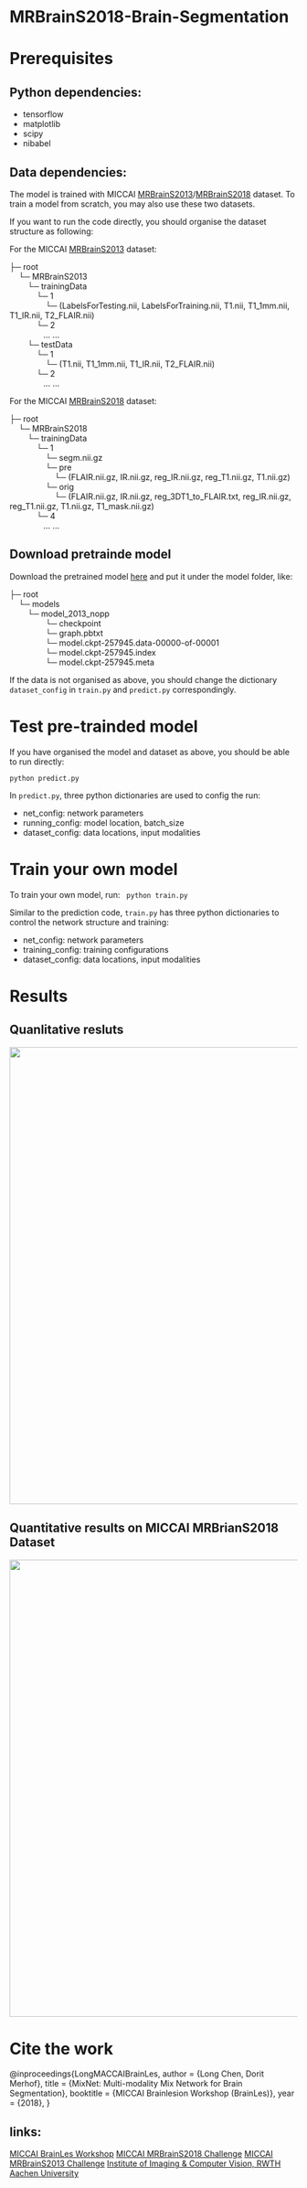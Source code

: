 # MRBrainS2018-Brain-Segmentation



# Prerequisites 

## Python dependencies:

- tensorflow
- matplotlib
- scipy
- nibabel

## Data dependencies:

The model is trained with MICCAI [MRBrainS2013](http://mrbrains13.isi.uu.nl/)/[MRBrainS2018](http://mrbrains18.isi.uu.nl/) dataset. To train a model from scratch, you may also use these two datasets.  

If you want to run the code directly, you should organise the dataset structure as following:

For the MICCAI [MRBrainS2013](http://mrbrains13.isi.uu.nl/) dataset:  

├─ root  
&nbsp;&nbsp;&nbsp;&nbsp;└─ MRBrainS2013  
&nbsp;&nbsp;&nbsp;&nbsp;&nbsp;&nbsp;&nbsp;&nbsp;└─ trainingData  
&nbsp;&nbsp;&nbsp;&nbsp;&nbsp;&nbsp;&nbsp;&nbsp;&nbsp;&nbsp;&nbsp;&nbsp;└─ 1  
&nbsp;&nbsp;&nbsp;&nbsp;&nbsp;&nbsp;&nbsp;&nbsp;&nbsp;&nbsp;&nbsp;&nbsp;&nbsp;&nbsp;&nbsp;&nbsp;└─ (LabelsForTesting.nii, LabelsForTraining.nii, T1.nii, T1_1mm.nii, T1_IR.nii, T2_FLAIR.nii)  
&nbsp;&nbsp;&nbsp;&nbsp;&nbsp;&nbsp;&nbsp;&nbsp;&nbsp;&nbsp;&nbsp;&nbsp;└─ 2  
&nbsp;&nbsp;&nbsp;&nbsp;&nbsp;&nbsp;&nbsp;&nbsp;&nbsp;&nbsp;&nbsp;&nbsp;&nbsp;&nbsp;&nbsp;... ...  
&nbsp;&nbsp;&nbsp;&nbsp;&nbsp;&nbsp;&nbsp;&nbsp;└─ testData  
&nbsp;&nbsp;&nbsp;&nbsp;&nbsp;&nbsp;&nbsp;&nbsp;&nbsp;&nbsp;&nbsp;&nbsp;└─ 1   
&nbsp;&nbsp;&nbsp;&nbsp;&nbsp;&nbsp;&nbsp;&nbsp;&nbsp;&nbsp;&nbsp;&nbsp;&nbsp;&nbsp;&nbsp;&nbsp;└─ (T1.nii, T1_1mm.nii, T1_IR.nii, T2_FLAIR.nii)  
&nbsp;&nbsp;&nbsp;&nbsp;&nbsp;&nbsp;&nbsp;&nbsp;&nbsp;&nbsp;&nbsp;&nbsp;└─ 2  
&nbsp;&nbsp;&nbsp;&nbsp;&nbsp;&nbsp;&nbsp;&nbsp;&nbsp;&nbsp;&nbsp;&nbsp;&nbsp;&nbsp;&nbsp;... ...  

For the MICCAI [MRBrainS2018](http://mrbrains18.isi.uu.nl/) dataset:  

├─ root    
&nbsp;&nbsp;&nbsp;&nbsp;└─ MRBrainS2018  
&nbsp;&nbsp;&nbsp;&nbsp;&nbsp;&nbsp;&nbsp;&nbsp;└─ trainingData  
&nbsp;&nbsp;&nbsp;&nbsp;&nbsp;&nbsp;&nbsp;&nbsp;&nbsp;&nbsp;&nbsp;&nbsp;└─ 1  
&nbsp;&nbsp;&nbsp;&nbsp;&nbsp;&nbsp;&nbsp;&nbsp;&nbsp;&nbsp;&nbsp;&nbsp;&nbsp;&nbsp;&nbsp;&nbsp;└─ segm.nii.gz  
&nbsp;&nbsp;&nbsp;&nbsp;&nbsp;&nbsp;&nbsp;&nbsp;&nbsp;&nbsp;&nbsp;&nbsp;&nbsp;&nbsp;&nbsp;&nbsp;└─ pre  
&nbsp;&nbsp;&nbsp;&nbsp;&nbsp;&nbsp;&nbsp;&nbsp;&nbsp;&nbsp;&nbsp;&nbsp;&nbsp;&nbsp;&nbsp;&nbsp;&nbsp;&nbsp;&nbsp;&nbsp;└─ (FLAIR.nii.gz, IR.nii.gz, reg_IR.nii.gz, reg_T1.nii.gz, T1.nii.gz)  
&nbsp;&nbsp;&nbsp;&nbsp;&nbsp;&nbsp;&nbsp;&nbsp;&nbsp;&nbsp;&nbsp;&nbsp;&nbsp;&nbsp;&nbsp;&nbsp;└─ orig  
&nbsp;&nbsp;&nbsp;&nbsp;&nbsp;&nbsp;&nbsp;&nbsp;&nbsp;&nbsp;&nbsp;&nbsp;&nbsp;&nbsp;&nbsp;&nbsp;&nbsp;&nbsp;&nbsp;&nbsp;└─ (FLAIR.nii.gz, IR.nii.gz, reg_3DT1_to_FLAIR.txt, reg_IR.nii.gz, reg_T1.nii.gz, T1.nii.gz, T1_mask.nii.gz)   
&nbsp;&nbsp;&nbsp;&nbsp;&nbsp;&nbsp;&nbsp;&nbsp;&nbsp;&nbsp;&nbsp;&nbsp;└─ 4   
&nbsp;&nbsp;&nbsp;&nbsp;&nbsp;&nbsp;&nbsp;&nbsp;&nbsp;&nbsp;&nbsp;&nbsp;&nbsp;&nbsp;&nbsp;... ...  




## Download pretrainde model

Download the pretrained model [here](http://www.google.com) and put it under the model folder, like:

├─ root    
&nbsp;&nbsp;&nbsp;&nbsp;└─ models  
&nbsp;&nbsp;&nbsp;&nbsp;&nbsp;&nbsp;&nbsp;&nbsp;└─ model_2013_nopp  
&nbsp;&nbsp;&nbsp;&nbsp;&nbsp;&nbsp;&nbsp;&nbsp;&nbsp;&nbsp;&nbsp;&nbsp;&nbsp;&nbsp;&nbsp;&nbsp;└─ checkpoint  
&nbsp;&nbsp;&nbsp;&nbsp;&nbsp;&nbsp;&nbsp;&nbsp;&nbsp;&nbsp;&nbsp;&nbsp;&nbsp;&nbsp;&nbsp;&nbsp;└─ graph.pbtxt  
&nbsp;&nbsp;&nbsp;&nbsp;&nbsp;&nbsp;&nbsp;&nbsp;&nbsp;&nbsp;&nbsp;&nbsp;&nbsp;&nbsp;&nbsp;&nbsp;└─ model.ckpt-257945.data-00000-of-00001  
&nbsp;&nbsp;&nbsp;&nbsp;&nbsp;&nbsp;&nbsp;&nbsp;&nbsp;&nbsp;&nbsp;&nbsp;&nbsp;&nbsp;&nbsp;&nbsp;└─ model.ckpt-257945.index  
&nbsp;&nbsp;&nbsp;&nbsp;&nbsp;&nbsp;&nbsp;&nbsp;&nbsp;&nbsp;&nbsp;&nbsp;&nbsp;&nbsp;&nbsp;&nbsp;└─ model.ckpt-257945.meta  

If the data is not organised as above, you should change the dictionary ```dataset_config``` in ```train.py``` and ```predict.py``` correspondingly.


# Test pre-trainded model

If you have organised the model and dataset as above, you should be able to run directly:

``` python predict.py ```

In ```predict.py```, three python dictionaries are used to config the run:
- net_config: network parameters
- running_config: model location, batch_size
- dataset_config: data locations, input modalities

# Train your own model

To train your own model, run:
``` python train.py```

Similar to the prediction code, ```train.py``` has three python dictionaries to control the network structure and training:
- net_config: network parameters
- training_config: training configurations
- dataset_config: data locations, input modalities

# Results

## Quanlitative resluts

<img src="./doc/qualitative.png" width="800">

## Quantitative results on MICCAI MRBrianS2018 Dataset
<img src="./doc/quantitative.png" width="800px">

# Cite the work

@inproceedings{LongMACCAIBrainLes,
  author    = {Long Chen, Dorit Merhof},
  title     = {MixNet: Multi-modality Mix Network for Brain Segmentation},
  booktitle = {MICCAI Brainlesion Workshop (BrainLes)},
  year      = {2018},
}

## links:
[MICCAI BrainLes Workshop](http://www.brainlesion-workshop.org/)
[MICCAI MRBrainS2018 Challenge](http://mrbrains18.isi.uu.nl/)
[MICCAI MRBrainS2013 Challenge](http://mrbrains13.isi.uu.nl/)
[Institute of Imaging & Computer Vision, RWTH Aachen University](https://www.lfb.rwth-aachen.de/en/)




